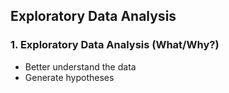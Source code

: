 ## Exploratory Data Analysis

### 1. Exploratory Data Analysis (What/Why?)

* Better understand the data
* Generate hypotheses
